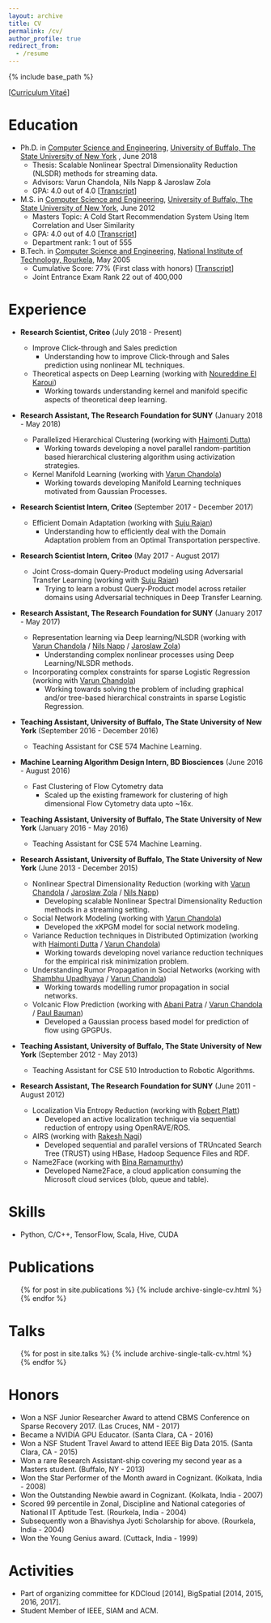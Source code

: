```yaml
---
layout: archive
title: CV
permalink: /cv/
author_profile: true
redirect_from:
  - /resume
---
```


{% include base_path %}

[[Curriculum Vitaé](http://schrilax.github.io/files/Suchismit_CV.pdf)]

Education
======
* Ph.D. in [Computer Science and Engineering](https://engineering.buffalo.edu/computer-science-engineering.html), [University of Buffalo, The State University of New York](http://www.buffalo.edu) , June 2018
  - Thesis: Scalable Nonlinear Spectral Dimensionality Reduction (NLSDR) methods for streaming data.
  - Advisors: Varun Chandola, Nils Napp & Jaroslaw Zola
  - GPA: 4.0 out of 4.0 [[Transcript](http://schrilax.github.io/files/ub-cse-unofficial-transcript.pdf)]
* M.S. in [Computer Science and Engineering](https://engineering.buffalo.edu/computer-science-engineering.html), [University of Buffalo, The State University of New York](http://www.buffalo.edu), June 2012
  - Masters Topic: A Cold Start Recommendation System Using Item Correlation and User Similarity
  - GPA: 4.0 out of 4.0 [[Transcript](http://schrilax.github.io/files/ub-cse-unofficial-transcript.pdf)]
  - Department rank: 1 out of 555
* B.Tech. in [Computer Science and Engineering](https://www.nitrkl.ac.in/CS/Default.aspx), [National Institute of Technology, Rourkela](https://www.nitrkl.ac.in), May 2005
  - Cumulative Score: 77% (First class with honors) [[Transcript](http://schrilax.github.io/files/nit_bachelors_transcript.pdf)]
  - Joint Entrance Exam Rank 22 out of 400,000

Experience
======
* __Research Scientist, Criteo__ (July 2018 - Present)
  - Improve Click-through and Sales prediction
    - Understanding how to improve Click-through and Sales prediction using nonlinear ML techniques.
  - Theoretical aspects on Deep Learning (working with [Noureddine El Karoui](https://statistics.berkeley.edu/people/noureddine-el-karoui))
    - Working towards understanding kernel and manifold specific aspects of theoretical deep learning.

* __Research Assistant, The Research Foundation for SUNY__ (January 2018 - May 2018)
  - Parallelized Hierarchical Clustering (working with [Haimonti Dutta](http://mgt.buffalo.edu/faculty/academic-departments/management-science-systems/faculty/haimonti-dutta.html))
    - Working towards developing a novel parallel random-partition based hierarchical clustering algorithm using activization strategies.
  - Kernel Manifold Learning (working with [Varun Chandola](https://cse.buffalo.edu/~chandola/))
    - Working towards developing Manifold Learning techniques motivated from Gaussian Processes.

* __Research Scientist Intern, Criteo__ (September 2017 - December 2017)
  - Efficient Domain Adaptation (working with [Suju Rajan](https://www.linkedin.com/in/suju-rajan/))
    - Understanding how to efficiently deal with the Domain Adaptation problem from an Optimal Transportation perspective.

* __Research Scientist Intern, Criteo__ (May 2017 - August 2017)
  - Joint Cross-domain Query-Product modeling using Adversarial Transfer Learning (working with [Suju Rajan](https://www.linkedin.com/in/suju-rajan/))
    - Trying to learn a robust Query-Product model across retailer domains using Adversarial techniques in Deep Transfer Learning.

* __Research Assistant, The Research Foundation for SUNY__ (January 2017 - May 2017)
  - Representation learning via Deep learning/NLSDR (working with [Varun Chandola](https://cse.buffalo.edu/~chandola/) / [Nils Napp](https://cse.buffalo.edu/~nnapp/) / [Jaroslaw Zola](https://cse.buffalo.edu/~jzola/))
    - Understanding complex nonlinear processes using Deep Learning/NLSDR methods.
  - Incorporating complex constraints for sparse Logistic Regression (working with [Varun Chandola](https://cse.buffalo.edu/~chandola/))
    - Working towards solving the problem of including graphical and/or tree-based hierarchical constraints in sparse Logistic Regression.

* __Teaching Assistant, University of Buffalo, The State University of New York__ (September 2016 - December 2016)
  - Teaching Assistant for CSE 574 Machine Learning.

* __Machine Learning Algorithm Design Intern, BD Biosciences__ (June 2016 - August 2016)
  - Fast Clustering of Flow Cytometry data
    - Scaled up the existing framework for clustering of high dimensional Flow Cytometry data upto \~16x.

* __Teaching Assistant, University of Buffalo, The State University of New York__ (January 2016 - May 2016)
  - Teaching Assistant for CSE 574 Machine Learning.

* __Research Assistant, University of Buffalo, The State University of New York__ (June 2013 - December 2015)
  - Nonlinear Spectral Dimensionality Reduction (working with [Varun Chandola](https://cse.buffalo.edu/~chandola/) / [Jaroslaw Zola](https://cse.buffalo.edu/~jzola/) / [Nils Napp](https://cse.buffalo.edu/~nnapp/))
    - Developing scalable Nonlinear Spectral Dimensionality Reduction methods in a streaming setting.
  - Social Network Modeling (working with [Varun Chandola](https://cse.buffalo.edu/~chandola/))
    - Developed the xKPGM model for social network modeling.
  - Variance Reduction techniques in Distributed Optimization (working with [Haimonti Dutta](http://mgt.buffalo.edu/faculty/academic-departments/management-science-systems/faculty/haimonti-dutta.html) / [Varun Chandola](https://cse.buffalo.edu/~chandola/))
    - Working towards developing novel variance reduction techniques for the empirical risk minimization problem.
  - Understanding Rumor Propagation in Social Networks (working with [Shambhu Upadhyaya](https://cse.buffalo.edu/~shambhu/) / [Varun Chandola](https://cse.buffalo.edu/~chandola/))
    - Working towards modelling rumor propagation in social networks.
  - Volcanic Flow Prediction (working with [Abani Patra](https://engineering.tufts.edu/people/faculty/abani-patra) / [Varun Chandola](https://cse.buffalo.edu/~chandola/) / [Paul Bauman](https://www.linkedin.com/in/paul-bauman-84a7093a))
    - Developed a Gaussian process based model for prediction of flow using GPGPUs.

* __Teaching Assistant, University of Buffalo, The State University of New York__ (September 2012 - May 2013)
  - Teaching Assistant for CSE 510 Introduction to Robotic Algorithms.

* __Research Assistant, The Research Foundation for SUNY__ (June 2011 - August 2012)
  - Localization Via Entropy Reduction (working with [Robert Platt](https://www.khoury.northeastern.edu/people/robert-platt/))
    - Developed an active localization technique via sequential reduction of entropy using OpenRAVE/ROS.
  - AIRS (working with [Rakesh Nagi](https://ise.illinois.edu/directory/profile/nagi))
    - Developed sequential and parallel versions of TRUncated Search Tree (TRUST) using HBase, Hadoop Sequence Files and RDF.
  - Name2Face (working with [Bina Ramamurthy](https://cse.buffalo.edu/~bina/))
    - Developed Name2Face, a cloud application consuming the Microsoft cloud services (blob, queue and table).

Skills
======
* Python, C/C++, TensorFlow, Scala, Hive, CUDA

Publications
======
  <ul>{% for post in site.publications %}
    {% include archive-single-cv.html %}
  {% endfor %}</ul>
  
Talks
======
  <ul>{% for post in site.talks %}
    {% include archive-single-talk-cv.html %}
  {% endfor %}</ul>
  
Honors
======
* Won a NSF Junior Researcher Award to attend CBMS Conference on Sparse Recovery 2017. (Las Cruces, NM - 2017)
* Became a NVIDIA GPU Educator. (Santa Clara, CA - 2016)
* Won a NSF Student Travel Award to attend IEEE Big Data 2015. (Santa Clara, CA - 2015)
* Won a rare Research Assistant-ship covering my second year as a Masters student. (Buffalo, NY - 2013)
* Won the Star Performer of the Month award in Cognizant. (Kolkata, India - 2008)
* Won the Outstanding Newbie award in Cognizant. (Kolkata, India - 2007)
* Scored 99 percentile in Zonal, Discipline and National categories of National IT Aptitude Test. (Rourkela, India - 2004)
* Subsequently won a Bhavishya Jyoti Scholarship for above. (Rourkela, India - 2004)
* Won the Young Genius award. (Cuttack, India - 1999)

Activities
======
* Part of organizing committee for KDCloud [2014], BigSpatial [2014, 2015, 2016, 2017].
* Student Member of IEEE, SIAM and ACM.
